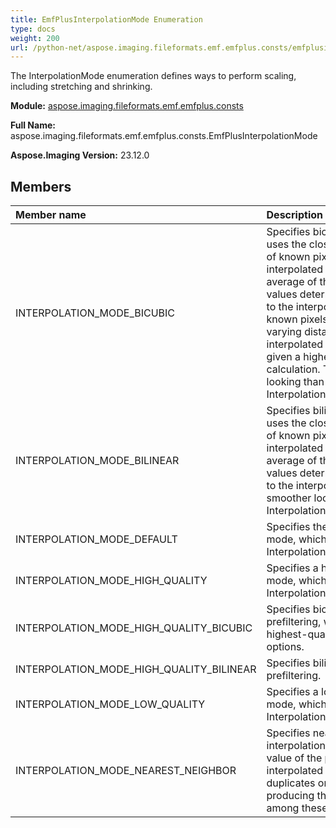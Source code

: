 ```yaml
---
title: EmfPlusInterpolationMode Enumeration
type: docs
weight: 200
url: /python-net/aspose.imaging.fileformats.emf.emfplus.consts/emfplusinterpolationmode/
---
```


The InterpolationMode enumeration defines ways to perform scaling, including stretching and shrinking.

**Module:** [aspose.imaging.fileformats.emf.emfplus.consts](/imaging/python-net/aspose.imaging.fileformats.emf.emfplus.consts/)

**Full Name:** aspose.imaging.fileformats.emf.emfplus.consts.EmfPlusInterpolationMode

**Aspose.Imaging Version:** 23.12.0

## **Members**
| **Member name** | **Description** |
| :- | :- |
| INTERPOLATION_MODE_BICUBIC | Specifies bicubic interpolation, which uses the closest 4x4 neighborhood of known pixels surrounding the interpolated pixel. The weighted average of these 16 known pixel values determines the value to assign to the interpolated pixel. Because the known pixels are likely to be at varying distances from the interpolated pixel, closer pixels are given a higher weight in the calculation. The result is smoother looking than InterpolationModeBilinear. |
| INTERPOLATION_MODE_BILINEAR | Specifies bilinear interpolation, which uses the closest 2x2 neighborhood of known pixels surrounding the interpolated pixel. The weighted average of these 4 known pixel values determines the value to assign to the interpolated pixel. The result is smoother looking than InterpolationModeNearestNeighbor. |
| INTERPOLATION_MODE_DEFAULT | Specifies the default interpolation mode, which is defined as InterpolationModeBilinear. |
| INTERPOLATION_MODE_HIGH_QUALITY | Specifies a high-quality interpolation mode, which is defined as InterpolationModeHighQualityBicubic. |
| INTERPOLATION_MODE_HIGH_QUALITY_BICUBIC | Specifies bicubic interpolation with prefiltering, which produces the highest-quality result among these options. |
| INTERPOLATION_MODE_HIGH_QUALITY_BILINEAR | Specifies bilinear interpolation with prefiltering. |
| INTERPOLATION_MODE_LOW_QUALITY | Specifies a low-quality interpolation mode, which is defined as InterpolationModeNearestNeighbor. |
| INTERPOLATION_MODE_NEAREST_NEIGHBOR | Specifies nearest-neighbor interpolation, which uses only the value of the pixel that is closest to the interpolated pixel. This mode simply duplicates or removes pixels, producing the lowest-quality result among these options. |
